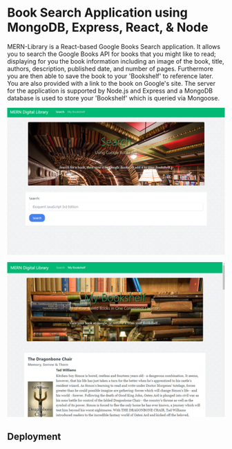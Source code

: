 
# Book Search Application using MongoDB, Express, React, &amp; Node

MERN-Library is a React-based Google Books Search application.  It allows you to search the Google Books API for books that you might like to read; displaying for you the book information including an image of the book, title, authors, description, published date, and number of pages.  Furthermore you are then able to save the book to your 'Bookshelf' to reference later.  You are also provided with a link to the book on Google's site.  The server for the application is supported by Node.js and Express and a MongoDB database is used to store your 'Bookshelf' which is queried via Mongoose.

![Screenshot](client/public/img/library.png)

![Screenshot](client/public/img/library2.png)

## Deployment
